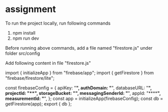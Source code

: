 # assignment

To run the project locally, run following commands

1. npm install
2. npm run dev

Before running above commands, add a file named "firestore.js" under folder src/config

Add following content in file "firestore.js"

import { initializeApp } from "firebase/app";
import { getFirestore } from "firebase/firestore/lite";

const firebaseConfig = {
  apiKey: "**********",
  authDomain: "**********",
  databaseURL: "**********",
  projectId: "**************",
  storageBucket: "************",
  messagingSenderId: "**********",
  appId: "****************",
  measurementId: "************",
};
const app = initializeApp(firebaseConfig);
const db = getFirestore(app);
export { db };

